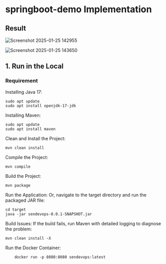 # springboot-demo Implementation
## Result

![Screenshot 2025-01-25 142955](https://github.com/user-attachments/assets/7b23ae1a-9541-4caa-a658-0374f81bee99)

![Screenshot 2025-01-25 143650](https://github.com/user-attachments/assets/657a7508-5b83-4f1e-b562-8fe1a0420c4a)


## 1. Run in the Local
### Requirement
Installing Java 17:

    sudo apt update
    sudo apt install openjdk-17-jdk

Installing Maven:
    
    sudo apt update
    sudo apt install maven



Clean and Install the Project:

    mvn clean install


Compile the Project:

    mvn compile

Build the Project:

    mvn package

Run the Application:
Or, navigate to the target directory and run the packaged JAR file:
    
    cd target
    java -jar sendevops-0.0.1-SNAPSHOT.jar


Build Issues:
If the build fails, run Maven with detailed logging to diagnose the problem:

    mvn clean install -X


Run the Docker Container:

        docker run -p 8080:8080 sendevops:latest

        
